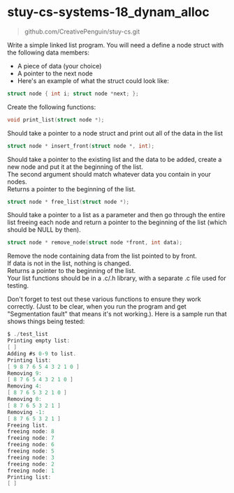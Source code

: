 # stuy-cs-systems-18_dynam_alloc  
> github.com/CreativePenguin/stuy-cs.git  

Write a simple linked list program. You will need a define a node struct with the following data members:  
 
- A piece of data (your choice)  
- A pointer to the next node  
- Here's an example of what the struct could look like:  
```c
struct node { int i; struct node *next; };
```
  
Create the following functions:  
  
```c 
void print_list(struct node *);
```  
Should take a pointer to a node struct and print out all of the data in the list  
```c 
struct node * insert_front(struct node *, int);
```  
Should take a pointer to the existing list and the data to be added, create a new node and put it at the beginning of the list.  
The second argument should match whatever data you contain in your nodes.  
Returns a pointer to the beginning of the list.  
```c 
struct node * free_list(struct node *);
```  
Should take a pointer to a list as a parameter and then go through the entire list freeing each node and return a pointer to the beginning of the list (which should be NULL by then).  
```c 
struct node * remove_node(struct node *front, int data);
```  
Remove the node containing data from the list pointed to by front.  
If data is not in the list, nothing is changed.  
Returns a pointer to the beginning of the list.  
Your list functions should be in a .c/.h library, with a separate .c file used for testing.  
  
Don't forget to test out these various functions to ensure they work correctly. (Just to be clear, when you run the program and get "Segmentation fault" that means it's not working.). Here is a sample run that shows things being tested:  
``` c
$ ./test_list
Printing empty list:
[ ]
Adding #s 0-9 to list.
Printing list:
[ 9 8 7 6 5 4 3 2 1 0 ]
Removing 9:
[ 8 7 6 5 4 3 2 1 0 ]
Removing 4:
[ 8 7 6 5 3 2 1 0 ]
Removing 0:
[ 8 7 6 5 3 2 1 ]
Removing -1:
[ 8 7 6 5 3 2 1 ]
Freeing list.
freeing node: 8
freeing node: 7
freeing node: 6
freeing node: 5
freeing node: 3
freeing node: 2
freeing node: 1
Printing list:
[ ]
```
